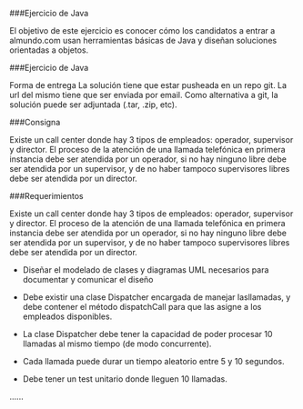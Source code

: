 ###Ejercicio de Java

El objetivo de este ejercicio es conocer cómo los candidatos a entrar a
almundo.com usan herramientas básicas de Java y diseñan soluciones
orientadas a objetos.

###Ejercicio de Java

Forma de entrega
La solución tiene que estar pusheada en un repo git. La url del mismo
tiene que ser enviada por email. Como alternativa a git, la solución
puede ser adjuntada (.tar, .zip, etc).


###Consigna

Existe un call center donde hay 3 tipos de empleados: operador,
supervisor y director. El proceso de la atención de una llamada
telefónica en primera instancia debe ser atendida por un operador, si
no hay ninguno libre debe ser atendida por un supervisor, y de no
haber tampoco supervisores libres debe ser atendida por un director.

###Requerimientos

Existe un call center donde hay 3 tipos de empleados: operador,
supervisor y director. El proceso de la atención de una llamada
telefónica en primera instancia debe ser atendida por un operador, si
no hay ninguno libre debe ser atendida por un supervisor, y de no
haber tampoco supervisores libres debe ser atendida por un director.



- Diseñar el modelado de clases y diagramas UML necesarios
para documentar y comunicar el diseño

- Debe existir una clase Dispatcher encargada de manejar lasllamadas, y debe contener el método dispatchCall para que las
asigne a los empleados disponibles.

- La clase Dispatcher debe tener la capacidad de poder procesar
10 llamadas al mismo tiempo (de modo concurrente).

- Cada llamada puede durar un tiempo aleatorio entre 5 y 10
segundos.


- Debe tener un test unitario donde lleguen 10 llamadas.


......